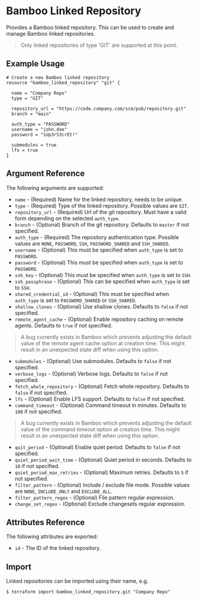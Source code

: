 # Bamboo Linked Repository

Provides a Bamboo linked repository. This can be used to create and manage Bamboo linked repositories.

> Only linked repositories of type 'GIT' are supported at this point.

## Example Usage

```hcl
# Create a new Bamboo linked repository
resource "bamboo_linked_repository" "git" {

  name = "Company Repo"
  type = "GIT"

  repository_url = "https://code.company.com/scm/pub/repository.git"
  branch = "main"

  auth_type = "PASSWORD"
  username = "john.doe"
  password = "sUp3rS3crEt!"

  submodules = true
  lfs = true
}
```

## Argument Reference

The following arguments are supported:

* `name` - (Required) Name for the linked repository, needs to be unique.
* `type` - (Required) Type of the linked repository. Possible values are `GIT`.
* `repository_url` - (Required) Url of the git repository. Must have a valid form depending on the selected `auth_type`.
* `branch` - (Optional) Branch of the git repository. Defaults to `master` if not specified.
* `auth_type` - (Required) The repository authentication type. Possible values are `NONE`, `PASSWORD`, `SSH`, `PASSWORD_SHARED` and `SSH_SHARED`.
* `username` - (Optional) This must be specified when `auth_type` is set to `PASSWORD`.
* `password` - (Optional) This must be specified when `auth_type` is set to `PASSWORD`.
* `ssh_key` - (Optional) This must be specified when `auth_type` is set to `SSH`.
* `ssh_passphrase` - (Optional) This can be specified when `auth_type` is set to `SSH`.
* `shared_credential_id` - (Optional) This must be specified when `auth_type` is set to `PASSWORD_SHARED` or `SSH_SHARED`.
* `shallow_clones` - (Optional) Use shallow clones. Defaults to `false` if not specified.
* `remote_agent_cache` - (Optional) Enable repository caching on remote agents. Defaults to `true` if not specified.

> A bug currently exists in Bamboo which prevents adjusting the default value of the remote agent cache option at
> creation time. This might result in an unexpected state diff when using this option.

* `submodules` - (Optional) Use submodules. Defaults to `false` if not specified.
* `verbose_logs` - (Optional) Verbose logs. Defaults to `false` if not specified.
* `fetch_whole_repository` - (Optional) Fetch whole repository. Defaults to `false` if not specified.
* `lfs` - (Optional) Enable LFS support. Defaults to `false` if not specified.
* `command_timeout` - (Optional) Command timeout in minutes. Defaults to `180` if not specified.

> A bug currently exists in Bamboo which prevents adjusting the default value of the command timeout option at
> creation time. This might result in an unexpected state diff when using this option.

* `quit_period` - (Optional) Enable quiet period. Defaults to `false` if not specified.
* `quiet_period_wait_time` - (Optional) Quiet period in seconds. Defaults to `10` if not specified.
* `quiet_period_max_retries` - (Optional) Maximum retries. Defaults to `5` if not specified.
* `filter_pattern` - (Optional) Include / exclude file mode. Possible values are `NONE`, `INCLUDE_ONLY` and `EXCLUDE_ALL`.
* `filter_pattern_regex` - (Optional) File pattern regular expression.
* `change_set_regex` - (Optional) Exclude changesets regular expression.

## Attributes Reference

The following attributes are exported:

* `id` - The ID of the linked repository.

## Import

Linked repositories can be imported using their name, e.g.

```
$ terraform import bamboo_linked_repository.git "Company Repo"
```
